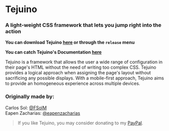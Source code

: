 # Tejuino
### A light-weight CSS framework that lets you jump right into the action

**You can download Tejuino [here](https://github.com/FSolM/Tejuino/archive/v1.0.0.zip) or through the `release` menu**

**You can catch Tejuino's Documentation [here](https://fsolm.github.io/Tejuino/)**

Tejuino is a framework that allows the user a wide range of configuration in their page's HTML without the need of writing too complex CSS. Tejuino provides a logical approach when assigning the page's layout without sacrificing any possible displays. With a mobile-first approach, Tejuino aims to provide an homogeneous experience across multiple devices.

### Originally made by:
Carlos Sol: <a href="https://github.com/FSolM">@FSolM</a><br>
Eapen Zacharias: <a href="https://github.com/eapenzacharias">@eapenzacharias</a>

> If you like Tejuino, you may consider donating to my [PayPal](https://www.paypal.me/carlossol).
